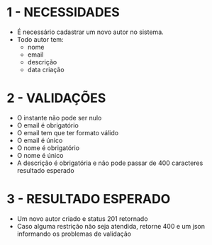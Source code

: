 # 1 - NECESSIDADES

- É necessário cadastrar um novo autor no sistema.
- Todo autor tem:
    - nome
    - email
    - descrição
    - data criação

# 2 - VALIDAÇÕES

- O instante não pode ser nulo
- O email é obrigatório
- O email tem que ter formato válido
- O email é único
- O nome é obrigatório
- O nome é único
- A descrição é obrigatória e não pode passar de 400 caracteres resultado esperado

# 3 - RESULTADO ESPERADO

- Um novo autor criado e status 201 retornado
- Caso alguma restrição não seja atendida, retorne 400 e um json informando os problemas de validação